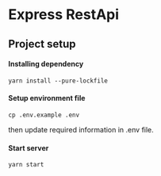 # Express RestApi

## Project setup
#### Installing dependency
```
yarn install --pure-lockfile 
```
#### Setup environment file
```
cp .env.example .env
```
then update required information in .env file.


#### Start server
```
yarn start
```


